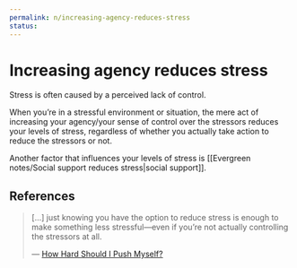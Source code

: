 ```yaml
---
permalink: n/increasing-agency-reduces-stress
status: 
---
```

# Increasing agency reduces stress

Stress is often caused by a perceived lack of control.

When you’re in a stressful environment or situation, the mere act of increasing your agency/your sense of control over the stressors reduces your levels of stress, regardless of whether you actually take action to reduce the stressors or not.

Another factor that influences your levels of stress is [[Evergreen notes/Social support reduces stress|social support]].

## References

> [...] just knowing you have the option to reduce stress is enough to make something less stressful—even if you’re not actually controlling the stressors at all.
>
> — [How Hard Should I Push Myself?](https://readwise.io/bookreview/11303845?highlight=235390231)
